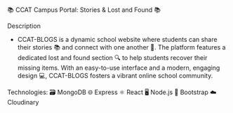 📚 CCAT Campus Portal: Stories & Lost and Found 📚

Description
   - CCAT-BLOGS is a dynamic school website where students can share their stories 📚 and connect with one another 🤝. 
     The platform features a dedicated lost and found section 🔍 to help students recover their missing items. 
     With an easy-to-use interface and a modern, engaging design 💻, CCAT-BLOGS fosters a vibrant online school community.

Technologies:
  🗃️ MongoDB
  🌐 Express
  ⚛️ React
  🖥️ Node.js
  🎨 Bootstrap
  ☁️ Cloudinary
